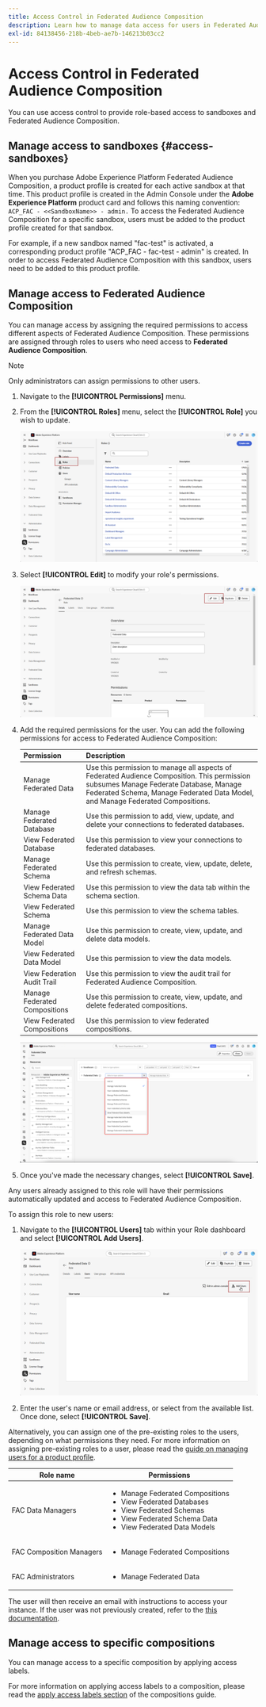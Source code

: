 ```yaml
---
title: Access Control in Federated Audience Composition
description: Learn how to manage data access for users in Federated Audience Composition.
exl-id: 84138456-218b-4beb-ae7b-146213b03cc2
---
```

# Access Control in Federated Audience Composition

You can use access control to provide role-based access to sandboxes and Federated Audience Composition.

## Manage access to sandboxes {#access-sandboxes}

When you purchase Adobe Experience Platform Federated Audience Composition, a product profile is created for each active sandbox at that time. This product profile is created in the Admin Console under the **Adobe Experience Platform** product card and follows this naming convention: `ACP_FAC - <<SandboxName>> - admin.` To access the Federated Audience Composition for a specific sandbox, users must be added to the product profile created for that sandbox.

For example, if a new sandbox named "fac-test" is activated, a corresponding product profile "ACP_FAC - fac-test - admin" is created. In order to access Federated Audience Composition with this sandbox, users need to be added to this product profile.

## Manage access to Federated Audience Composition

You can manage access by assigning the required permissions to access different aspects of Federated Audience Composition. These permissions are assigned through roles to users who need access to **Federated Audience Composition**.

>[!NOTE]
>
>Only administrators can assign permissions to other users.

1. Navigate to the **[!UICONTROL Permissions]** menu.

2. From the **[!UICONTROL Roles]** menu, select the **[!UICONTROL Role]** you wish to update.

    ![](assets/access_fda_1.png)

3. Select **[!UICONTROL Edit]** to modify your role's permissions.

    ![](assets/access_fda_2.png)

4. Add the required permissions for the user. You can add the following permissions for access to Federated Audience Composition:

    | Permission | Description |
    | ---------- | ----------- |
    | Manage Federated Data | Use this permission to manage all aspects of Federated Audience Composition. This permission subsumes Manage Federate Database, Manage Federated Schema, Manage Federated Data Model, and Manage Federated Compositions. |
    | Manage Federated Database | Use this permission to add, view, update, and delete your connections to federated databases. |
    | View Federated Database | Use this permission to  view your connections to federated databases. |
    | Manage Federated Schema | Use this permission to create, view, update, delete, and refresh schemas. |
    | View Federated Schema Data | Use this permission to view the data tab within the schema section. |
    | View Federated Schema | Use this permission to view the schema tables. |
    | Manage Federated Data Model | Use this permission to create, view, update, and delete data models. |
    | View Federated Data Model | Use this permission to view the data models. |
    | View Federation Audit Trail | Use this permission to view the audit trail for Federated Audience Composition.  |
    | Manage Federated Compositions | Use this permission to create, view, update, and delete federated compositions. |
    | View Federated Compositions | Use this permission to view federated compositions. |

    ![](assets/permissions.png)

5. Once you've made the necessary changes, select **[!UICONTROL Save]**.

Any users already assigned to this role will have their permissions automatically updated and access to Federated Audience Composition.

To assign this role to new users:

1. Navigate to the **[!UICONTROL Users]** tab within your Role dashboard and select **[!UICONTROL Add Users]**.

    ![](assets/access_fda_4.png)

1. Enter the user's name or email address, or select from the available list. Once done, select **[!UICONTROL Save]**.

Alternatively, you can assign one of the pre-existing roles to the users, depending on what permissions they need. For more information on assigning pre-existing roles to a user, please read the [guide on managing users for a product profile](https://experienceleague.adobe.com/en/docs/experience-platform/access-control/ui/users).

| Role name | Permissions |
| --------- | ----------- |
| FAC Data Managers | <ul><li>Manage Federated Compositions</li><li>View Federated Databases</li><li>View Federated Schemas</li><li>View Federated Schema Data</li><li>View Federated Data Models</li></ul> |
| FAC Composition Managers | <ul><li>Manage Federated Compositions</li></ul> |
| FAC Administrators | <ul><li>Manage Federated Data</li></ul> |

The user will then receive an email with instructions to access your instance. If the user was not previously created, refer to the [this documentation](https://experienceleague.adobe.com/en/docs/experience-platform/access-control/abac/permissions-ui/users).

## Manage access to specific compositions

You can manage access to a specific composition by applying access labels.

For more information on applying access labels to a composition, please read the [apply access labels section](/help/compositions/gs-compositions.md#access-labels) of the compositions guide.
